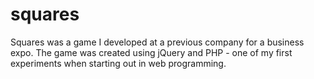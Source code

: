 squares
=======

Squares was a game I developed at a previous company for a business expo. The game was created using jQuery and PHP - one of my first experiments when starting out in web programming.
